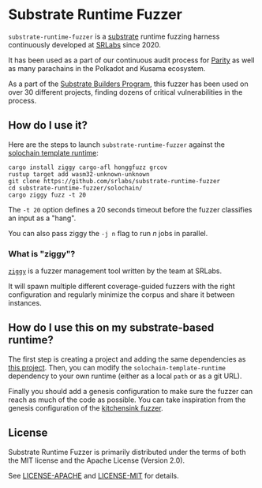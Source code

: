 # Substrate Runtime Fuzzer

`substrate-runtime-fuzzer` is a [substrate](https://github.com/paritytech/polkadot-sdk/tree/master/substrate) runtime fuzzing harness continuously developed at [SRLabs](https://srlabs.de) since 2020. 

It has been used as a part of our continuous audit process for [Parity](https://parity.io) as well as many parachains in the Polkadot and Kusama ecosystem.

As a part of the [Substrate Builders Program](https://substrate.io/ecosystem/substrate-builders-program/), this fuzzer has been used on over 30 different projects, finding dozens of critical vulnerabilities in the process.

## How do I use it?

Here are the steps to launch `substrate-runtime-fuzzer` against the [solochain template runtime](https://github.com/paritytech/polkadot-sdk/tree/master/templates/solochain/runtime):

```
cargo install ziggy cargo-afl honggfuzz grcov
rustup target add wasm32-unknown-unknown
git clone https://github.com/srlabs/substrate-runtime-fuzzer
cd substrate-runtime-fuzzer/solochain/
cargo ziggy fuzz -t 20
```

The `-t 20` option defines a 20 seconds timeout before the fuzzer classifies an input as a "hang".

You can also pass ziggy the `-j n` flag to run $n$ jobs in parallel.

### What is "ziggy"?

[`ziggy`](https://github.com/srlabs/ziggy/) is a fuzzer management tool written by the team at SRLabs.

It will spawn multiple different coverage-guided fuzzers with the right configuration and regularly minimize the corpus and share it between instances.

## How do I use this on my substrate-based runtime?

The first step is creating a project and adding the same dependencies as [this project](./solochain/Cargo.toml).
Then, you can modify the `solochain-template-runtime` dependency to your own runtime (either as a local `path` or as a git URL).

Finally you should add a genesis configuration to make sure the fuzzer can reach as much of the code as possible.
You can take inspiration from the genesis configuration of the [kitchensink fuzzer](./kitchensink/src/main.rs).

## License

Substrate Runtime Fuzzer is primarily distributed under the terms of both the MIT license and the Apache License (Version 2.0).

See [LICENSE-APACHE](LICENSE-APACHE) and [LICENSE-MIT](LICENSE-MIT) for details.
